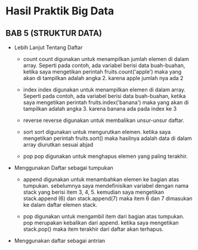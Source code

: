 # Hasil Praktik Big Data 

## BAB 5 (STRUKTUR DATA)
* Lebih Lanjut Tentang Daftar
  * count
    count digunakan untuk menampilkan jumlah elemen di dalam array. Seperti pada contoh, ada variabel berisi data buah-buahan, ketika saya mengetikan perintah fruits.count('apple') maka yang akan di tampilkan adalah angka 2. karena apple jumlah nya ada 2
    
  * index
    index digunakan untuk menampilkan elemen di dalam array. Seperti pada contoh, ada variabel berisi data buah-buahan, ketika saya mengetikan perintah fruits.index('banana') maka yang akan di tampilkan adalah angka 3. karena banana ada pada index ke 3
    
  * reverse
    reverse digunakan untuk membalikan unsur-unsur daftar.
  
  * sort
    sort digunakan untuk mengurutkan elemen. ketika saya mengetikan perintah fruits.sort() maka hasilnya adalah data di dalam array diurutkan sesuai abjad
    
  * pop
    pop digunakan untuk menghapus elemen yang paling terakhir.
 
* Menggunakan Daftar sebagai tumpukan 
  * append digunakan untuk menambahkan elemen ke bagian atas tumpukan. sebelumnya saya mendefinisikan variabel dengan nama stack yang berisi item 3, 4, 5. kemudian saya mengetikan stack.append (6) dan stack.append(7) maka item 6 dan 7 dimasukan ke dalam daftar elemen stack.
  
  * pop digunakan untuk mengambil item dari bagian atas tumpukan. pop merupakan kebalikan dari append.  ketika saya mengetikan stack.pop() maka item terakhir dari daftar akan terhapus.
  
* Menggunakan daftar sebagai antrian

   
 
    

